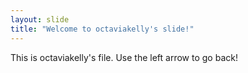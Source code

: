 ```yaml
---
layout: slide
title: "Welcome to octaviakelly's slide!"
---
```

This is octaviakelly's file.
Use the left arrow to go back!


